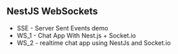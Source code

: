 ## NestJS WebSockets

- SSE - Server Sent Events demo
- WS_1 - Chat App With Nest.js + Socket.io
- WS_2 - realtime chat app using NestJs and Socket.io
